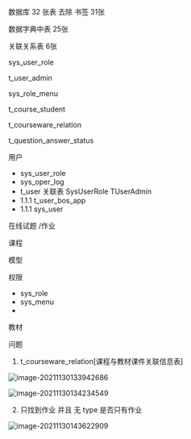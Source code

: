 数据库 32 张表 去除 书签 31张 

数据字典中表 25张 

关联关系表 6张

sys_user_role

t_user_admin

sys_role_menu

t_course_student

t_courseware_relation

t_question_answer_status















用户 

- sys_user_role
- sys_oper_log
-  t_user                             关联表 SysUserRole    TUserAdmin
- 1.1.1 t_user_bos_app 
- 1.1.1 sys_user



在线试题 /作业  



课程  



模型 



权限   

- sys_role
-  sys_menu
- 

教材 



问题

1. t_courseware_relation[课程与教材课件关联信息表] 

![image-20211130133942686](C:\Users\12980\Pictures\typora图片\image-20211130133942686.png)

![image-20211130134234549](C:\Users\12980\Pictures\typora图片\image-20211130134234549.png)

2. 只找到作业 并且 无 type 是否只有作业

![image-20211130143622909](C:\Users\12980\Pictures\typora图片\image-20211130143622909.png)